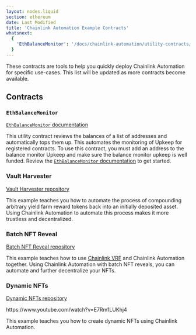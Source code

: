 ```yaml
---
layout: nodes.liquid
section: ethereum
date: Last Modified
title: 'Chainlink Automation Example Contracts'
whatsnext:
  {
    'EthBalanceMonitor': '/docs/chainlink-automation/utility-contracts/',
  }
---
```


These contracts are tools to help you quickly deploy Chainlink Automation for specific use-cases. This list will be updated as more contracts become available.

## Contracts

### `EthBalanceMonitor`

[`EthBalanceMonitor` documentation](/docs/chainlink-automation/utility-contracts)

This utility contract reviews the balances of a list of addresses and automatically tops them up. This automates the monitoring of Upkeep for registered contracts. To use this contract, you must add an address to the balance monitor Upkeep and make sure the balance monitor upkeep is well funded. Review the [`EthBalanceMonitor` documentation](../utility-contracts) to get started.

### Vault Harvester

[Vault Harvester repository](https://github.com/hackbg/chainlink-keepers-templates/tree/main/vault-harvester#chainlink-keepers-template-vault-harvester)

This example teaches you how to automate the process of compounding arbitrary yield farm reward tokens back into an initially deposited asset. Using Chainlink Automation to automate this process makes it more trustless and decentralized.

### Batch NFT Reveal

[Batch NFT Reveal repository](https://github.com/hackbg/chainlink-keepers-templates/tree/main/batch-nft-reveal#chainlink-keepers-template-batch-nft-reveal)

This example teaches how to use [Chainlink VRF](/docs/vrf/v2/introduction/) and Chainlink Automation together. Using Chainlink Automation with batch NFT reveals, you can automate and further decentralize your NFTs.

### Dynamic NFTs

[Dynamic NFTs repository](https://github.com/smartcontractkit/smart-contract-examples/tree/main/dynamic-nft#dynamic-nfts)

<p>
https://www.youtube.com/watch?v=E7Rm1LUKhj4
<p>

This example teaches you how to create dynamic NFTs using Chainlink Automation.
